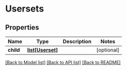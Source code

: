 # Usersets


## Properties
Name | Type | Description | Notes
------------ | ------------- | ------------- | -------------
**child** | [**list[Userset]**](Userset.md) |  | [optional] 

[[Back to Model list]](../README.md#documentation-for-models) [[Back to API list]](../README.md#documentation-for-api-endpoints) [[Back to README]](../README.md)


